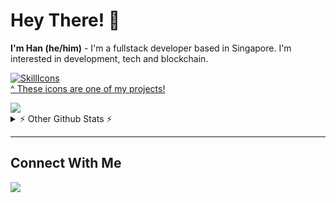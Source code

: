 # Hey There! 👋
**I'm Han (he/him)** - I'm a fullstack developer based in Singapore. I'm interested in development, tech and blockchain.

[![SkillIcons](https://skillicons.dev/icons?i=aws,react,nodejs,mysql,dynamodb,html,sass,cloudflare,dotnet,php,py,prisma,docker&theme=dark)](https://skillicons.dev)<br/>
[^ These icons are one of my projects!](https://nghaninn.com)

<a href="https://github.com/nghaninn/nghaninn">
  <img align="top" src="https://streak-stats.demolab.com?user=nghaninn&theme=dark&background=000000&hide_border=true" />
</a>

<details>
  <summary>⚡ Other Github Stats ⚡</summary>
  
  <a href="https://github.com/nghaninn/nghaninn">
    <img style="max-width: 100%;width: 450px;" wdith="450px" src="https://github-readme-stats.vercel.app/api?username=nghaninn&count_private=true&show_icons=true&theme=jolly" />
  </a>
  <a href="https://github.com/nghaninn/nghaninn">
    <img align="top" src="https://github-readme-stats.vercel.app/api/top-langs/?username=nghaninn&count_private=true&hide_border=true&layout=compact&theme=jolly" />
  </a>
  <a href="https://github.com/nghaninn/nghaninn">
    <img style="max-width: 100%;width: 450px;" align="top" src="https://github-readme-stats.vercel.app/api/wakatime?username=nghaninn" />
  </a>
  
  ![](https://komarev.com/ghpvc/?username=nghaninn&color=green)
</details>

---
## Connect With Me
<a href="https://linkedin.nghaninn.com">
  <img src="https://img.shields.io/badge/LinkedIn-blue?logo=linkedin&logoColor=white&style=for-the-badge" />
</a>